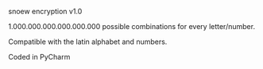 snoew encryption v1.0

1.000.000.000.000.000.000 possible combinations for every letter/number.

Compatible with the latin alphabet and numbers.


Coded in PyCharm
